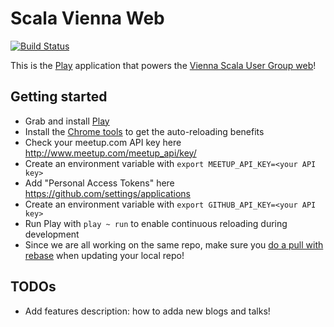 # Scala Vienna Web

[![Build Status](https://travis-ci.org/scala-vienna/scala-vienna-web.png)](https://travis-ci.org/scala-vienna/scala-vienna-web)

This is the [Play](http://www.playframework.com) application that powers the [Vienna Scala User Group web](http://scala-vienna.org)!

## Getting started

- Grab and install [Play](http://www.playframework.com)
- Install the [Chrome tools](https://chrome.google.com/webstore/detail/play-framework-tools/dchhggpgbommpcjpogaploblnpldbmen) to get the auto-reloading benefits
- Check your meetup.com API key here http://www.meetup.com/meetup_api/key/
- Create an environment variable with `export MEETUP_API_KEY=<your API key>`
- Add "Personal Access Tokens" here https://github.com/settings/applications
- Create an environment variable with `export GITHUB_API_KEY=<your API key>`
- Run Play with `play ~ run` to enable continuous reloading during development
- Since we are all working on the same repo, make sure you [do a pull with rebase](http://gitready.com/advanced/2009/02/11/pull-with-rebase.html)  when updating your local repo!

## TODOs

- Add features description: how to adda new blogs and talks!

